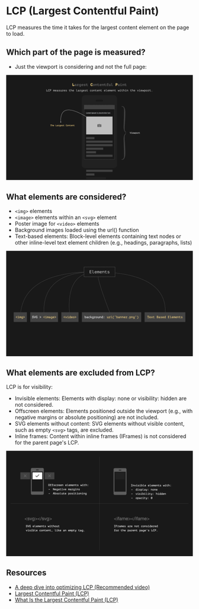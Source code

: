 # LCP (Largest Contentful Paint)

LCP measures the time it takes for the largest content element on the page to load.

## Which part of the page is measured?

- Just the viewport is considering and not the full page:

![LCP Diagram](./lcp.png "LCP Diagram")

## What elements are considered?

- `<img>` elements
- `<image>` elements within an `<svg>` element
- Poster image for `<video>` elements
- Background images loaded using the url() function
- Text-based elements: Block-level elements containing text nodes or other inline-level text element children (e.g., headings, paragraphs, lists)

![LCP Elements](./lcp-elements.png "LCP Elements")

## What elements are excluded from LCP?

LCP is for visibility:

- Invisible elements: Elements with display: none or visibility: hidden are not considered.
- Offscreen elements: Elements positioned outside the viewport (e.g., with negative margins or absolute positioning) are not included.
- SVG elements without content: SVG elements without visible content, such as empty `<svg>` tags, are excluded.
- Inline frames: Content within inline frames (IFrames) is not considered for the parent page's LCP.

![LCP Excludes](./lcp-exclude.png "LCP Excludes")

## Resources

- [A deep dive into optimizing LCP (Recommended video)](https://www.youtube.com/watch?v=fWoI9DXmpdk)
- [Largest Contentful Paint (LCP)](https://web.dev/articles/lcp)
- [What Is the Largest Contentful Paint (LCP)](https://sitechecker.pro/what-is-largest-contentful-paint)
